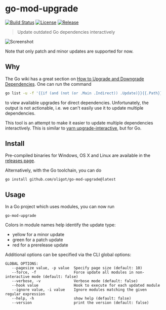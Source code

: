 # go-mod-upgrade

[![Build Status](https://github.com/oligot/go-mod-upgrade/actions/workflows/go.yaml/badge.svg)](https://github.com/oligot/go-mod-upgrade/actions/workflows/go.yaml)
[![License](https://img.shields.io/github/license/oligot/go-mod-upgrade)](/license)
[![Release](https://img.shields.io/github/v/release/oligot/go-mod-upgrade.svg)](https://github.com/oligot/go-mod-upgrade/releases/latest)

> Update outdated Go dependencies interactively 

![Screenshot](screenshot.png)

Note that only patch and minor updates are supported for now.

## Why

The Go wiki has a great section on [How to Upgrade and Downgrade Dependencies](https://go.dev/wiki/Modules#how-to-upgrade-and-downgrade-dependencies).
One can run the command
```bash
go list -u -f '{{if (and (not (or .Main .Indirect)) .Update)}}{{.Path}}: {{.Version}} -> {{.Update.Version}}{{end}}' -m all 2> /dev/null
```
to view available upgrades for direct dependencies.
Unfortunately, the output is not actionable, i.e. we can't easily use it to update multiple dependencies.

This tool is an attempt to make it easier to update multiple dependencies interactively.
This is similar to [yarn upgrade-interactive](https://legacy.yarnpkg.com/en/docs/cli/upgrade-interactive/), but for Go.

## Install

Pre-compiled binaries for Windows, OS X and Linux are available in the [releases page](https://github.com/oligot/go-mod-upgrade/releases).

Alternatively, with the Go toolchain, you can do

```
go install github.com/oligot/go-mod-upgrade@latest
```

## Usage

In a Go project which uses modules, you can now run
```
go-mod-upgrade
```

Colors in module names help identify the update type:
* yellow for a minor update
* green for a patch update
* red for a prerelease update

Additional options can be specified via the CLI global options:

``` 
GLOBAL OPTIONS:
   --pagesize value, -p value  Specify page size (default: 10)
   --force, -f                 Force update all modules in non-interactive mode (default: false)
   --verbose, -v               Verbose mode (default: false)
   --hook value                Hook to execute for each updated module
   --ignore value, -i value    Ignore modules matching the given regular expression
   --help, -h                  show help (default: false)
   --version                   print the version (default: false)
```
